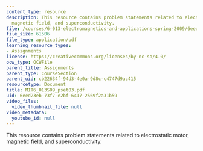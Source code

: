 ```yaml
---
content_type: resource
description: This resource contains problem statements related to electrostatic motor,
  magnetic field, and superconductivity.
file: /courses/6-013-electromagnetics-and-applications-spring-2009/6eed23eb73f7e2bf64172569f2a31b59_MIT6_013S09_pset03.pdf
file_size: 61506
file_type: application/pdf
learning_resource_types:
- Assignments
license: https://creativecommons.org/licenses/by-nc-sa/4.0/
ocw_type: OCWFile
parent_title: Assignments
parent_type: CourseSection
parent_uid: cb22634f-94d3-4e0a-9d8c-c4747d9ac415
resourcetype: Document
title: MIT6_013S09_pset03.pdf
uid: 6eed23eb-73f7-e2bf-6417-2569f2a31b59
video_files:
  video_thumbnail_file: null
video_metadata:
  youtube_id: null
---
```

This resource contains problem statements related to electrostatic motor, magnetic field, and superconductivity.